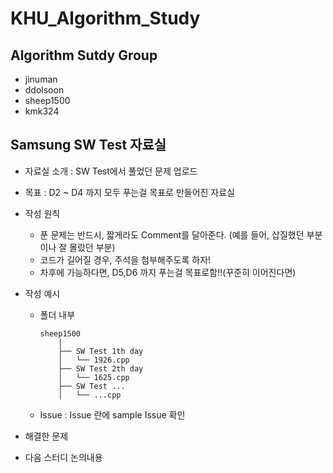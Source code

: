 ﻿# KHU_Algorithm_Study
## Algorithm Sutdy Group
- jinuman
- ddolsoon
- sheep1500
- kmk324

## Samsung SW Test 자료실

* 자료실 소개 : SW Test에서 풀었던 문제 업로드

* 목표 : D2 ~ D4 까지 모두 푸는걸 목표로 만들어진 자료실 

* 작성 원칙

  * 푼 문제는 반드시, 짧게라도 Comment를 달아준다. (예를 들어, 삽질했던 부분이나 잘 몰랐던 부분)
  * 코드가 길어질 경우, 주석을 첨부해주도록 하자!
  * 차후에 가능하다면, D5,D6 까지 푸는걸 목표로함!!(꾸준히 이어진다면)

* 작성 예시

  * 폴더 내부

    ```
    sheep1500
    	|  
        ├── SW Test 1th day
        │   └── 1926.cpp
        ├── SW Test 2th day
        │   └── 1625.cpp
        ├── SW Test ...
        │   └── ...cpp
    ```

  * Issue : Issue 란에 sample Issue 확인

* 해결한 문제

* 다음 스터디 논의내용
